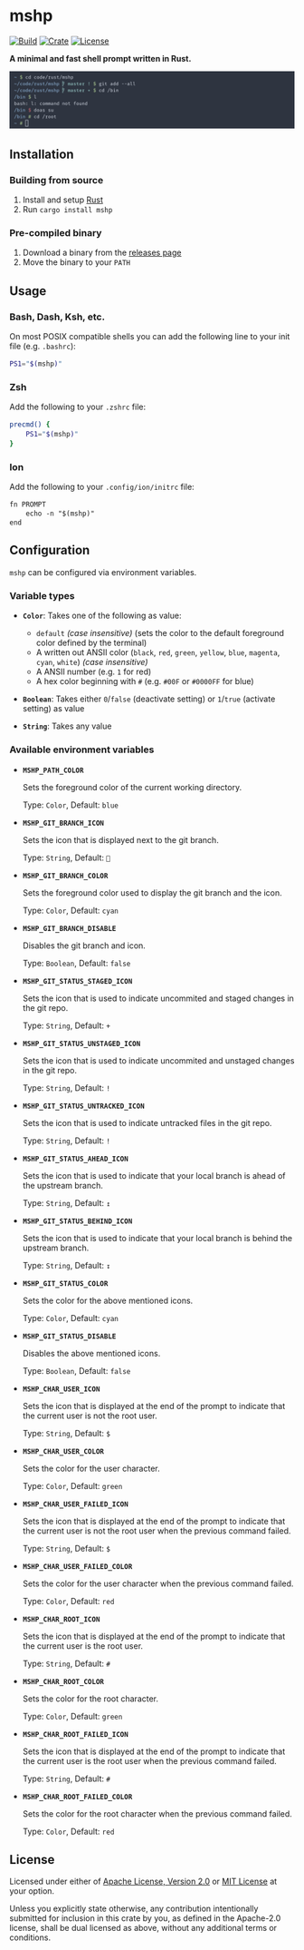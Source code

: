 # mshp

[![Build](https://img.shields.io/github/workflow/status/yuqio/mshp/CI?labelColor=4c566a&color=a3be8c&logo=github)](https://github.com/yuqio/mshp/actions)
[![Crate](https://img.shields.io/crates/v/mshp?labelColor=4c566a&color=81a1c1&logo=rust)](https://crates.io/crates/mshp)
[![License](https://img.shields.io/crates/l/mshp?labelColor=4c566a&color=b48ead)](https://github.com/yuqio/mshp#license)

**A minimal and fast shell prompt written in Rust.**

![screenshot](screenshot.png)

## Installation

### Building from source

1. Install and setup [Rust](https://www.rust-lang.org)
2. Run `cargo install mshp`

### Pre-compiled binary

1. Download a binary from the [releases page](https://github.com/yuqio/mshp/releases)
2. Move the binary to your `PATH`

## Usage

### Bash, Dash, Ksh, etc.

On most POSIX compatible shells you can add the following line to your init file (e.g. `.bashrc`):

```sh
PS1="$(mshp)"
```

### Zsh

Add the following to your `.zshrc` file:

```zsh
precmd() {
    PS1="$(mshp)"
}
```

### Ion

Add the following to your `.config/ion/initrc` file:

```ion
fn PROMPT
    echo -n "$(mshp)"
end
```

## Configuration

`mshp` can be configured via environment variables.

### Variable types

- **`Color`**: Takes one of the following as value:

    - `default` _(case insensitive)_ (sets the color to the default foreground color defined by the terminal)
    - A written out ANSII color (`black`, `red`, `green`, `yellow`, `blue`, `magenta`, `cyan`, `white`) _(case insensitive)_
    - A ANSII number (e.g. `1` for red)
    - A hex color beginning with `#` (e.g. `#00F` or `#0000FF` for blue)

- **`Boolean`**: Takes either `0`/`false` (deactivate setting) or `1`/`true` (activate setting) as value

- **`String`**: Takes any value

### Available environment variables

- **`MSHP_PATH_COLOR`**

    Sets the foreground color of the current working directory.

    Type: `Color`, Default: `blue`

- **`MSHP_GIT_BRANCH_ICON`**

    Sets the icon that is displayed next to the git branch.

    Type: `String`, Default: ``

- **`MSHP_GIT_BRANCH_COLOR`**

    Sets the foreground color used to display the git branch and the icon.

    Type: `Color`, Default: `cyan`

- **`MSHP_GIT_BRANCH_DISABLE`**

    Disables the git branch and icon.

    Type: `Boolean`, Default: `false`

- **`MSHP_GIT_STATUS_STAGED_ICON`**

    Sets the icon that is used to indicate uncommited and staged changes in the git repo.

    Type: `String`, Default: `+`

- **`MSHP_GIT_STATUS_UNSTAGED_ICON`**

    Sets the icon that is used to indicate uncommited and unstaged changes in the git repo.

    Type: `String`, Default: `!`

- **`MSHP_GIT_STATUS_UNTRACKED_ICON`**

    Sets the icon that is used to indicate untracked files in the git repo.

    Type: `String`, Default: `!`

- **`MSHP_GIT_STATUS_AHEAD_ICON`**

    Sets the icon that is used to indicate that your local branch is ahead of the upstream branch.

    Type: `String`, Default: `↥`

- **`MSHP_GIT_STATUS_BEHIND_ICON`**

    Sets the icon that is used to indicate that your local branch is behind the upstream branch.

    Type: `String`, Default: `↧`

- **`MSHP_GIT_STATUS_COLOR`**

    Sets the color for the above mentioned icons.

    Type: `Color`, Default: `cyan`

- **`MSHP_GIT_STATUS_DISABLE`**

    Disables the above mentioned icons.

    Type: `Boolean`, Default: `false`

- **`MSHP_CHAR_USER_ICON`**

    Sets the icon that is displayed at the end of the prompt to indicate that the current user is
    not the root user.

    Type: `String`, Default: `$`

- **`MSHP_CHAR_USER_COLOR`**

    Sets the color for the user character.

    Type: `Color`, Default: `green`

- **`MSHP_CHAR_USER_FAILED_ICON`**

    Sets the icon that is displayed at the end of the prompt to indicate that the current user is
    not the root user when the previous command failed.

    Type: `String`, Default: `$`

- **`MSHP_CHAR_USER_FAILED_COLOR`**

    Sets the color for the user character when the previous command failed.

    Type: `Color`, Default: `red`

- **`MSHP_CHAR_ROOT_ICON`**

    Sets the icon that is displayed at the end of the prompt to indicate that the current user is
    the root user.

    Type: `String`, Default: `#`

- **`MSHP_CHAR_ROOT_COLOR`**

    Sets the color for the root character.

    Type: `Color`, Default: `green`

- **`MSHP_CHAR_ROOT_FAILED_ICON`**

    Sets the icon that is displayed at the end of the prompt to indicate that the current user is
    the root user when the previous command failed.

    Type: `String`, Default: `#`

- **`MSHP_CHAR_ROOT_FAILED_COLOR`**

    Sets the color for the root character when the previous command failed.

    Type: `Color`, Default: `red`

## License

Licensed under either of [Apache License, Version 2.0] or [MIT License] at your
option.

[Apache License, Version 2.0]: https://github.com/yuqio/parg/blob/master/LICENSE-APACHE
[MIT License]: https://github.com/yuqio/parg/blob/master/LICENSE-MIT

Unless you explicitly state otherwise, any contribution intentionally submitted
for inclusion in this crate by you, as defined in the Apache-2.0 license, shall
be dual licensed as above, without any additional terms or conditions.
